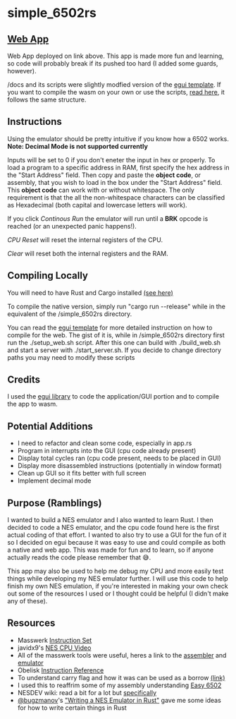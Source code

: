 # simple_6502rs
## [Web App](https://zahamza.github.io/simple_6502rs/)
Web App deployed on link above. This app is made more fun and learning, so code will probably break if its pushed too hard (I added some guards, however).

/docs and its scripts were slightly modfied version of the [egui template](https://github.com/emilk/egui_template/). If you want to compile the wasm on your own or use the scripts, [read here](https://github.com/emilk/egui_template/blob/master/README.md#compiling-for-the-web), it follows the same structure.

## Instructions
Using the emulator should be pretty intuitive if you know how a 6502 works.  **Note: Decimal Mode is not supported currently**

Inputs will be set to 0 if you don't eneter the input in hex or properly. To load a program to a specific address in RAM, first specify the hex address in  the "Start Address" field. Then copy and paste the **object code**, or assembly, that you wish to load in the box under the "Start Address" field. This **object code** can work with or without whitespace. The only requirement is that the all the non-whitespace characters can be classified as Hexadecimal (both capital and lowercase letters will work).

If you click *Continous Run* the emulator will run until a **BRK** opcode is reached (or an unexpected panic happens!).  

*CPU Reset* will reset the internal registers of the CPU.

*Clear* will reset both the internal registers and the RAM.

## Compiling Locally
You will need to have Rust and Cargo installed [(see here)](https://www.rust-lang.org/tools/install)

To compile the native version, simply run "cargo run --release" while in the equivalent of the /simple_6502rs directory.

You can read the [egui template](https://github.com/emilk/egui_template/blob/master/README.md) for more detailed instruction on how to compile for the web. The gist of it is, while in /simple_6502rs directory first run the ./setup_web.sh script. After this one can build with ./build_web.sh and start a server with ./start_server.sh. If you decide to change directory paths you may need to modify these scripts


## Credits
I used the [egui library](https://github.com/emilk/egui) to code the application/GUI portion and to compile the app to wasm. 

## Potential Additions
* I need to refactor and clean some code, especially in app.rs
* Program in interrupts into the GUI (cpu code already present)
* Display total cycles ran (cpu code present, needs to be placed in GUI)
* Display more disassembled instructions (potentially in window format)
* Clean up GUI so it fits better with full screen
* Implement decimal mode

## Purpose (Ramblings)
I wanted to build a NES emulator and I also wanted to learn Rust. I then decided to code a NES emulator, and the cpu code found here is the first actual coding of that effort. I wanted to also try to use a GUI for the fun of it so I decided on egui because it was easy to use and could compile as both a native and web app. This was made for fun and to learn, so if anyone actually reads the code please remember that 😅. 

This app may also be used to help me debug my CPU and more easily test things while developing my NES emulator further. I will use this code to help finish my own NES emulation, if you're interested in making your own check out some of the resources I used or I thought could be helpful (I didn't make any of these).


## Resources 
* Masswerk [Instruction Set](https://www.masswerk.at/6502/6502_instruction_set.html)
* javidx9's [NES CPU Video](https://www.youtube.com/watch?v=8XmxKPJDGU0)
* All of the masswerk tools were useful, heres a link to the [assembler](https://www.masswerk.at/6502/assembler.html) and [emulator](https://www.masswerk.at/6502/index.html)
* Obelisk [Instruction Reference](http://obelisk.me.uk/6502/reference.html)
* To understand carry flag and how it was can be used as a borrow [(link)](https://en.wikipedia.org/wiki/Carry_flag#Vs._borrow_flag)
* I used this to reaffrim some of my assembly understanding [Easy 6502](https://skilldrick.github.io/easy6502/)
* NESDEV wiki: read a bit for a lot but [specifically](http://wiki.nesdev.com/w/index.php/Status_flags#The_B_flag)
*  [@bugzmanov](http://twitter.com/bugzmanov)'s ["Writing a NES Emulator in Rust"](https://bugzmanov.github.io/nes_ebook/chapter_1.html) gave me some ideas for how to write certain things in Rust

